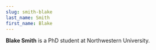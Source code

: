 ```yaml
---
slug: smith-blake
last_name: Smith
first_name: Blake
---
```

**Blake Smith** is a PhD student at Northwestern University.